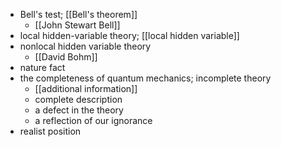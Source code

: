 - Bell's test; [[Bell's theorem]]
    - [[John Stewart Bell]]
- local hidden-variable theory; [[local hidden variable]]
- nonlocal hidden variable theory
    - [[David Bohm]]
- nature fact
- the completeness of quantum mechanics; incomplete theory
    - [[additional information]]
    - complete description
    - a defect in the theory
    - a reflection of our ignorance
- realist position
